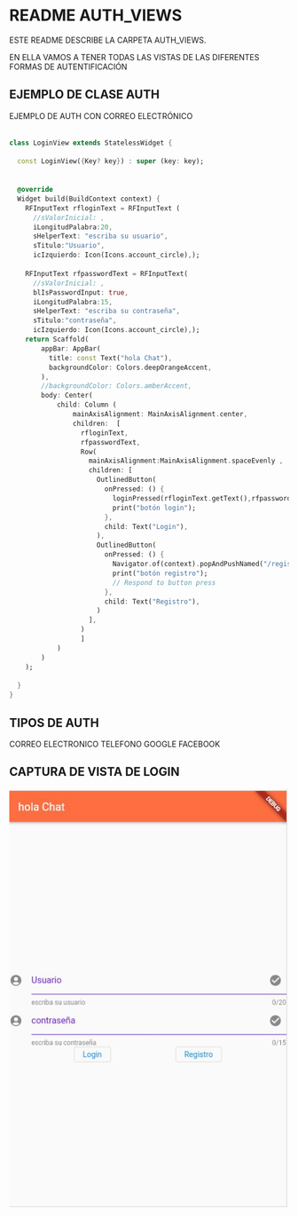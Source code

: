 <!--
ESTE README DESCRIBE LA CARPETA AUTH_VIEWS. 

EN ELLA VAMOS A TENER TODAS LAS VISTAS DE LAS DIFERENTES FORMAS DE AUTENTIFICACIÓN
-->



# README AUTH_VIEWS

ESTE README DESCRIBE LA CARPETA AUTH_VIEWS.

EN ELLA VAMOS A TENER TODAS LAS VISTAS DE LAS DIFERENTES FORMAS DE AUTENTIFICACIÓN

## EJEMPLO DE CLASE AUTH

EJEMPLO DE AUTH CON CORREO ELECTRÓNICO


```dart

class LoginView extends StatelessWidget {

  const LoginView({Key? key}) : super (key: key);
  

  @override
  Widget build(BuildContext context) {
    RFInputText rfloginText = RFInputText (
      //sValorInicial: ,
      iLongitudPalabra:20,
      sHelperText: "escriba su usuario",
      sTitulo:"Usuario",
      icIzquierdo: Icon(Icons.account_circle),);

    RFInputText rfpasswordText = RFInputText(
      //sValorInicial: ,
      blIsPasswordInput: true,
      iLongitudPalabra:15,
      sHelperText: "escriba su contraseña",
      sTitulo:"contraseña",
      icIzquierdo: Icon(Icons.account_circle),);
    return Scaffold(
        appBar: AppBar(
          title: const Text("hola Chat"),
          backgroundColor: Colors.deepOrangeAccent,
        ),
        //backgroundColor: Colors.amberAccent,
        body: Center(
            child: Column (
                mainAxisAlignment: MainAxisAlignment.center,
                children:  [
                  rfloginText,
                  rfpasswordText,
                  Row(
                    mainAxisAlignment:MainAxisAlignment.spaceEvenly ,
                    children: [
                      OutlinedButton(
                        onPressed: () {
                          loginPressed(rfloginText.getText(),rfpasswordText.getText(), context);
                          print("botón login");
                        },
                        child: Text("Login"),
                      ),
                      OutlinedButton(
                        onPressed: () {
                          Navigator.of(context).popAndPushNamed("/registerView");
                          print("botón registro");
                          // Respond to button press
                        },
                        child: Text("Registro"),
                      )
                    ],
                  )
                  ]
            )
        )
    );

  }
}
```



## TIPOS DE AUTH

CORREO ELECTRONICO
TELEFONO
GOOGLE
FACEBOOK



## CAPTURA DE VISTA DE LOGIN

<img src ="../../assets/ejemploLogin.JPG" alt="Vista loginView"/>
